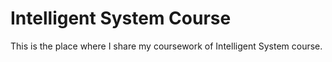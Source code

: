 # Intelligent System Course


This is the place where I share my coursework of Intelligent System course.
